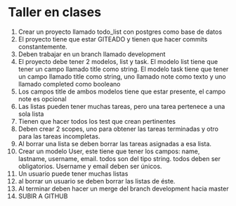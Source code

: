 # Taller en clases

1. Crear un proyecto llamado todo_list con postgres como base de datos
2. El proyecto tiene que estar GITEADO y tienen que hacer commits constantemente.
3. Deben trabajar en un branch llamado development
4. El proyecto debe tener 2 modelos, list y task. El modelo list tiene que tener un campo llamado title como string. El modelo task tiene que tener un campo llamado title como string, uno llamado note como texto y uno llamado completed como booleano
5. Los campos title de ambos modelos tiene que estar presente, el campo note es opcional
6. Las listas pueden tener muchas tareas, pero una tarea pertenece a una sola lista
7. Tienen que hacer todos los test que crean pertinentes
8. Deben crear 2 scopes, uno para obtener las tareas terminadas y otro para las tareas
incompletas.
9. Al borrar una lista se deben borrar las tareas asignadas a esa lista.
10. Crear un modelo User, este tiene que tener los campos: name, lastname, username, email. todos son del tipo string. todos deben ser obligatorios. Username y email deben ser únicos.
11. Un usuario puede tener muchas listas
12. al borrar un usuario se deben borrar las listas de éste.
13. Al terminar deben hacer un merge del branch development hacia master
14. SUBIR A GITHUB